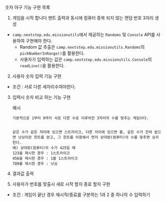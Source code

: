 숫자 야구 기능 구현 목록
1. 게임을 시작 합니다 멘트 출력과 동시에 컴퓨터 중복 되지 않는 랜덤 번호 3자리 생성

- `camp.nextstep.edu.missionutils`에서 제공하는 `Randoms` 및 `Console` API를 사용하여 구현해야 한다.
    - Random 값 추출은 `camp.nextstep.edu.missionutils.Randoms`의 `pickNumberInRange()`를 활용한다.
    - 사용자가 입력하는 값은 `camp.nextstep.edu.missionutils.Console`의 `readLine()`을 활용한다.


2. 사용자 숫자 입력 기능 구현

- 조건 : 서로 다른 세자리수여야한다.


3. 입력시 숫자 비교 하는 기능 구현

    예시

       기본적으로 1부터 9까지 서로 다른 수로 이루어진 3자리의 수를 맞추는 게임이다.
    
    
       같은 수가 같은 자리에 있으면 스트라이크, 다른 자리에 있으면 볼, 같은 수가 전혀 없으면 낫싱이란 힌트를 얻고, 그 힌트를 이용해서 먼저 상대방(컴퓨터)의 수를 맞추면 승리한다.
       예) 상대방(컴퓨터)의 수가 425일 때
       123을 제시한 경우 : 1스트라이크
       456을 제시한 경우 : 1볼 1스트라이크
       789를 제시한 경우 : 낫싱

4. 결과값 출력


5. 사용자가 번호를 맞출시 새로 시작 할지 종료 할지 구현 
- 조건 : 게임이 끝난 경우 재시작/종료를 구분하는 1과 2 중 하나의 수 입력하기